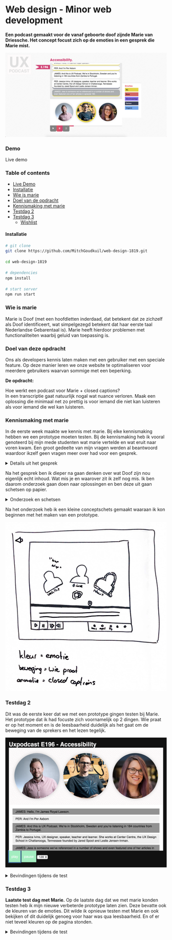 # Web design - Minor web development

<strong>Een podcast gemaakt voor de vanaf geboorte doof zijnde Marie van Driessche. Het concept focust zich op de emoties in een gesprek die Marie mist. </strong>

![Foto van de podcast](/server/public/img/app.png)

### Demo

Live demo

### Table of contents

- [Live Demo](#demo)
- [Installatie](#installatie)
- [Wie is marie](#Wie-is-marie)
- [Doel van de opdracht](#doel-van-de-opdracht)
- [Kennismaking met marie](#kennismaking-met-marie)
- [Testdag 2](#testdag-2)
- [Testdag 3](#testdag-3)
  - [Wishlist](#wishlist)

#### Installatie

```bash
# git clone
git clone https://github.com/MitchGoudkuil/web-design-1819.git

cd web-design-1819

# dependencies
npm install

# start server
npm run start
```

### Wie is marie

Marie is Doof (met een hoofdletten inderdaad, dat betekent dat ze zichzelf als Doof identificeert, wat simpelgezegd betekent dat haar eerste taal Nederlandse Gebarentaal is). Marie heeft hierdoor problemen met functionaliteiten waarbij geluid van toepassing is.

### Doel van deze opdracht

Ons als developers kennis laten maken met een gebruiker met een speciale feature. Op deze manier leren we onze website te optimaliseren voor meerdere gebruikers waarvan sommige met een beperking.

<strong>De opdracht:</strong>

<p>Hoe werkt een podcast voor Marie + closed captions?<br />
In een transcriptie gaat natuurlijk nogal wat nuance verloren. Maak een oplossing die minimaal net zo prettig is voor iemand die niet kan luisteren als voor iemand die wel kan luisteren.</p>

### Kennismaking met marie

In de eerste week maakte we kennis met marie. Bij elke kennismaking hebben we een prototype moeten testen. Bij de kennismaking heb ik vooral genoteerd bij mijn mede studenten wat marie vertelde en wat eruit naar voren kwam. Een groot gedeelte van mijn vragen werden al beantwoord waardoor ikzelf geen vragen meer over had voor een gesprek.

<details>
<summary>Details uit het gesprek</summary>

- Hou ondertiteling op 1 en dezelfde plek. Anders kan het te druk worden en dan is de aandacht weg.

- Geen grote lappen tekst zonder punctuatie. Het is niet te lezen.

* Geluid is voor marie abstract. Ze kent geen toonhoogtes bij bijvoorbeeld een woord als: <strong>MAAR</strong>.
* Redenering van praten heeft marie niet. Dus iets bold maken, schuingedrukt is geen ding voor haar. Iets bold maken kan wel gelden als aanduiding van een belangrijk woord.
* Kleur is niet specifiek genoeg maar kan wel invloed hebben op bijvoorbeeld ondertiteling.
* Een artikel is een uitleg en een podcast is een gesprek. Hoe kan je dit over brengen aan haar.
* Marie kent bepaalde geluiden als het krassen van nagels op een bord niet maar voelt wel trillingen. Misschien dat hier iets mee gedaan kan worden.
  </details>

Na het gesprek ben ik dieper na gaan denken over wat Doof zijn nou eigenlijk echt inhoud. Wat mis je en waarover zit ik zelf nog mis. Ik ben daarom onderzoek gaan doen naar oplossingen en ben deze uit gaan schetsen op papier.

<details>
<summary>Onderzoek en schetsen</summary>
<strong>Bestaande oplossingen:</strong>

- Tolk: de stem van een doof persoon
- Vibraties van muziek of stemmen als het volume genoeg is.
- Gebarentaal: De taal voor dove mensen. In het engels is de taal er ook maar vooral bij elkaar geraapt
- Tekst als ondertiteling. Het is altijd mogelijk te lezen, hierbij mist emotie wel.

<p>Na het onderzoeken van de bestaande oplossingen ben ik gaan kijken naar websites die bijvoorbeeld al transcripties aanbieden voor podcasts. Verschillende podcasts bieden dit zelf aan maar nog teveel doen dit niet of laten de "luisteraar" zelf betalen ervoor.</p>
Websites voor transcripting zijn:

- 3 play media
- rev.com
- Gretta's (highlighting words real-time. Text to speach)

<strong>Bestaande oplossingen</strong>

<p>een al bestaande oplossing is bijvoorbeeld muziek voor dove mensen. De vibraties van de bas zorgt voor ritme gevoel en de gebarentaal erbij zorgt voor de tekst.</p>
<p> Studenten van een universiteit in America hebben een handschoen ontworpen die gebarentaal om zet naar spraak. Hierdoor zou een doof persoon een stem krijgen. Het probleem hiervan is dat onder de dove cultuur dit niet gewaardeerd word. Ze zijn trots op hun cultuur en hebben liever dat iemand gebarentaal leert dan dat een doof persoon een stem krijgt. Bovendien kan iemand hierna niet reageren als hij of zij geen gebarentaal kent.
</p>

<strong>Vormen van communicatie</strong>

- Whatsapp
- gebarentaal
- chatbox
- afbeeldingen
- facetime
- liplezen

<strong>Bedachte concepten</strong>
![Foto van de podcast](/server/public/img/schets.png)
![Foto van de podcast](/server/public/img/schets2.png)

</details>

Na het onderzoek heb ik een kleine conceptschets gemaakt waaraan ik kon beginnen met het maken van een prototype.

![Foto van de podcast](/server/public/img/schets3.png)

### Testdag 2

Dit was de eerste keer dat we met een prototype gingen testen bij Marie. Het prototype dat ik had focuste zich voornamelijk op 2 dingen. Wie praat er op het moment en is de leesbaarheid duidelijk als het gaat om de beweging van de sprekers en het lezen tegelijk.

![foto van het prototype waarmee ik ging testen](/server/public/img/prototype.png)

<details>
<summary>Bevindingen tijdens de test</summary>
<p>Tijdens de test kreeg ik van Marie de volgende feedback:</p>

- Als de personen praten trillen ze. Dit leidt mij af tijdens het lezen. Een enkele beweging zodat je weet wie praat kan al genoeg zijn.
- Let op de leesregels. Er staan nu heel erg veel woorden op 1 zin waardoor het niet te lezen is.
- Kijk naar de styling, momenteel is het heel karig. Alleen al een ander fontje toepassen zou een goede oplossing zijn.

<p>Na het testen van de leesbaarheid en beweging heb ik een ander klein testje gedaan met Marie. Om er achter te komen welke kleuren marie zou koppelen aan emoties heb ik een simpel klein testje opgezet. In dit testje vroeg ik Marie om de kleuren op te schrijven die zij bij de emoties vond passen. Wat uit de test kwam was dat ze de standaard emoties kon omzetten naar kleuren maar bij verontwaardigd liep ze vast. Bij deze emotie kreeg ik de vraag terug aan het einde.

![foto van het prototype waarmee ik ging testen](/server/public/img/test1.png)

Ze vond het toepassen van de kleuren aan het concept heel interessant en wilde ook dat ik hier mee verder ging. </p>

</details>

### Testdag 3

<strong>Laatste test dag met Marie.</strong>
Op de laatste dag dat we met marie konden testen heb ik mijn nieuwe verbeterde prototype laten zien. Deze bevatte ook de kleuren van de emoties. Dit wilde ik opnieuw testen met Marie en ook bekijken of dit duidelijk genoeg voor haar was qua leesbaarheid. En of er niet teveel kleuren op de pagina stonden.

<details>
<summary>Bevindingen tijdens de test</summary>
<p>Ik vertelde Marie wat ik wilde gaan testen en liet haar hierna zelf aan de gang gaan met het prototype.</p>
<p>Tijdens de test kreeg ik van Marie de volgende feedback:</p>

- Let op snelheid van de teksten van de podcast. Als het te snel gaat moet ze steeds pauzeren, zorg anders voor een progressbalk zodat ik weet dat het niet vastloopt.
- Ik associeer de kleur van de teks ballon met de emotie en niet de cirkels om de sprekers heen. Deze staan te ver er boven waardoor ik me op meerdere plekken tegelijk moet focussen. Misschien een idee om dit in de spraakballonnen te verwerken.
- De legenda van de emotie kleuren is tof alleen zijn de kleur balletjes echt te klein. Ik zou het hele blokje gewoon een kleur geven waardoor dit voor mij duidelijker is.
- Aangezien ik moet switchen tussen lezen en welke spreker nu aan de beurt is is het best druk. Je zou beter de spreker onderaan kunnen zetten aangezien de tekst ook onderaan blijft hangen. Dan hoef ik niet over het halve scherm heen.
- De styling ziet er goed uit.

<p>Ook na deze test heb ik een ander klein testje gedaan met Marie. Ik wilde erachter komen of bepaalde symbolen ook voor haal een bepaald gevoel gaven. Zoals bijvoorbeeld één "!", of dit hetzelfde gevoel gaf als bijvoorbeeld "!!!", wat als een grotere aanduiding kan gelden. Marie vertelde me dat dat bij haar hetzelfde was. En als het ging om vraagtekens zouden meer vraagtekens ook echt als opdringerig over kunnen komen. Deze bevindingen zou ik door kunnen pakken in mijn eind product.</p>
</details>
